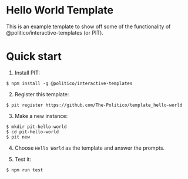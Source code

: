# Hello World Template

This is an example template to show off some of the functionality of @politico/interactive-templates (or PIT).

# Quick start

1. Install PIT:
```
$ npm install -g @politico/interactive-templates
```

2. Register this template:
```
$ pit register https://github.com/The-Politico/template_hello-world
```

3. Make a new instance:
```
$ mkdir pit-hello-world
$ cd pit-hello-world
$ pit new
```

4. Choose `Hello World` as the template and answer the prompts.

5. Test it:
```
$ npm run test
```
